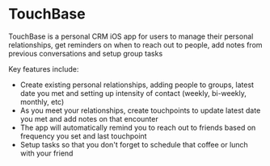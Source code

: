 # TouchBase

TouchBase is a personal CRM iOS app for users to manage their personal relationships, get reminders on when to reach out to people, add notes from previous conversations and setup group tasks

Key features include: 
+ Create existing personal relationships, adding people to groups, latest date you met and setting up intensity of contact (weekly, bi-weekly, monthly, etc)
+ As you meet your relationships, create touchpoints to update latest date you met and add notes on that encounter
+ The app will automatically remind you to reach out to friends based on frequency you set and last touchpoint
+ Setup tasks so that you don't forget to schedule that coffee or lunch with your friend

  


